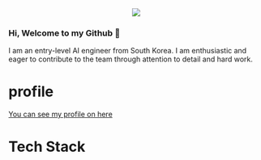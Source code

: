<div align=center>
	<img src="https://capsule-render.vercel.app/api?type=waving&color=auto&height=200&section=header&text=JOOEUN%20KIM&fontSize=90" />
</div>

 ### Hi, Welcome to my Github 👋

I am an entry-level AI engineer from South Korea.  I am enthusiastic and eager to contribute to the team through attention to detail and hard work.


# profile

[You can see my profile on here](https://www.linkedin.com/in/jooeun-kim-767a39202/)

# Tech Stack

<!--https://img.shields.io/badge/텍스트-뱃지컬러?style=flat-square&logo=이모지이름&logoColor=white
<img src="https://img.shields.io/badge/Python-3766AB?style=flat-square&logo=Python&logoColor=white"/></a>-->

